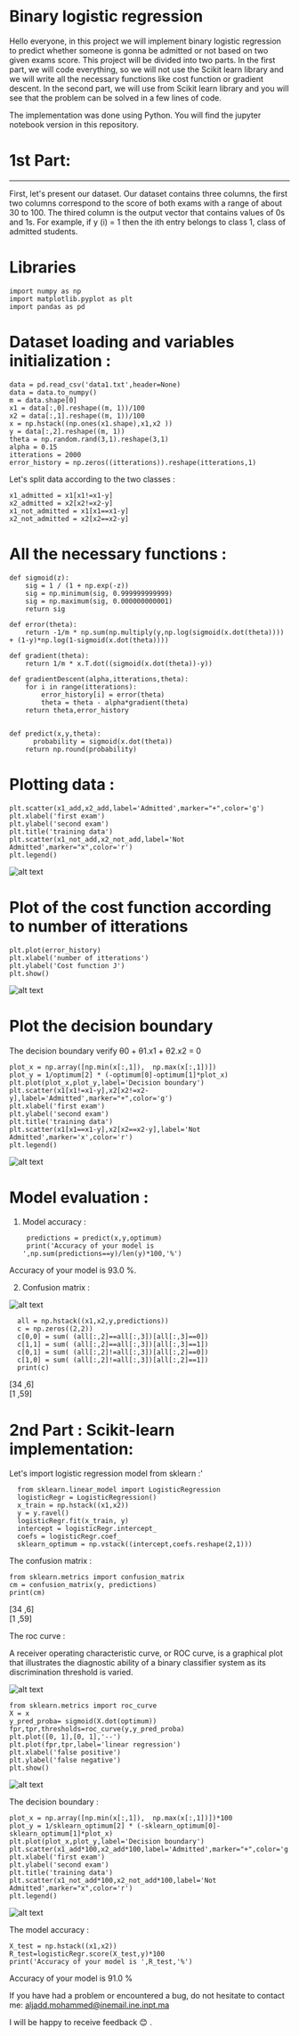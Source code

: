 # Binary logistic regression

  Hello everyone, in this project we will implement binary logistic regression to predict whether someone is gonna be admitted or not based on two given exams score. This project will be divided into two parts. In the first part, we will code everything, so we will not use the Scikit learn library and we will write all the necessary functions like cost function or gradient descent. In the second part, we will use from Scikit learn library and you will see that the problem can be solved in a few lines of code.
  
  The implementation was done using Python. You will find the jupyter notebook version in this repository.


# 1st Part:
------------------------------------------------------------------------------------------------------------------------------------------------------------------------
First, let's present our dataset. Our dataset contains three columns, the first two columns correspond to the score of both exams with a range of about 30 to 100. The thired column is the output vector that contains values of 0s and 1s. For example, if y (i) = 1 then the ith entry belongs to class 1, class of admitted students.

# Libraries

    import numpy as np
    import matplotlib.pyplot as plt
    import pandas as pd
    
# Dataset loading and variables initialization :

    data = pd.read_csv('data1.txt',header=None)
    data = data.to_numpy()
    m = data.shape[0]
    x1 = data[:,0].reshape((m, 1))/100
    x2 = data[:,1].reshape((m, 1))/100
    x = np.hstack((np.ones(x1.shape),x1,x2 ))
    y = data[:,2].reshape((m, 1))
    theta = np.random.rand(3,1).reshape(3,1)
    alpha = 0.15
    itterations = 2000
    error_history = np.zeros((itterations)).reshape(itterations,1)

Let's split data according to the two classes :
    
    x1_admitted = x1[x1!=x1-y]
    x2_admitted = x2[x2!=x2-y]
    x1_not_admitted = x1[x1==x1-y]
    x2_not_admitted = x2[x2==x2-y]

# All the necessary functions :

    def sigmoid(z):
        sig = 1 / (1 + np.exp(-z))   
        sig = np.minimum(sig, 0.999999999999)  
        sig = np.maximum(sig, 0.000000000001)  
        return sig

    def error(theta):
        return -1/m * np.sum(np.multiply(y,np.log(sigmoid(x.dot(theta)))) + (1-y)*np.log(1-sigmoid(x.dot(theta))))

    def gradient(theta):
        return 1/m * x.T.dot((sigmoid(x.dot(theta))-y))

    def gradientDescent(alpha,itterations,theta):
        for i in range(itterations):
            error_history[i] = error(theta)
            theta = theta - alpha*gradient(theta)
        return theta,error_history


    def predict(x,y,theta):
          probability = sigmoid(x.dot(theta))
        return np.round(probability)

# Plotting data :


    plt.scatter(x1_add,x2_add,label='Admitted',marker="+",color='g')
    plt.xlabel('first exam')
    plt.ylabel('second exam')
    plt.title('training data')
    plt.scatter(x1_not_add,x2_not_add,label='Not Admitted',marker="x",color='r')
    plt.legend()

![alt text](https://github.com/mohammedAljadd/Two-class-logistic-regression/blob/main/plots/data.PNG)

# Plot of the cost function according to number of itterations


    plt.plot(error_history)
    plt.xlabel('number of itterations')
    plt.ylabel('Cost function J')
    plt.show()

![alt text](https://github.com/mohammedAljadd/Two-class-logistic-regression/blob/main/plots/jhist.PNG)

# Plot the decision boundary
The decision boundary verify θ0 + θ1.x1 + θ2.x2 = 0

    plot_x = np.array([np.min(x[:,1]),  np.max(x[:,1])])
    plot_y = 1/optimum[2] * (-optimum[0]-optimum[1]*plot_x)
    plt.plot(plot_x,plot_y,label='Decision boundary')
    plt.scatter(x1[x1!=x1-y],x2[x2!=x2-y],label='Admitted',marker="+",color='g')
    plt.xlabel('first exam')
    plt.ylabel('second exam')
    plt.title('training data')
    plt.scatter(x1[x1==x1-y],x2[x2==x2-y],label='Not Admitted',marker='x',color='r')
    plt.legend()
    
![alt text](https://github.com/mohammedAljadd/Two-class-logistic-regression/blob/main/plots/boundary.PNG)    

# Model evaluation :
1) Model accuracy :

        predictions = predict(x,y,optimum)
        print('Accuracy of your model is ',np.sum(predictions==y)/len(y)*100,'%')

Accuracy of your model is  93.0 %.

2) Confusion matrix :

![alt text](https://miro.medium.com/max/576/1*BAAk374bKlraxnJvV3_hyg.png)

      all = np.hstack((x1,x2,y,predictions))
      c = np.zeros((2,2))
      c[0,0] = sum( (all[:,2]==all[:,3])[all[:,3]==0]) 
      c[1,1] = sum( (all[:,2]==all[:,3])[all[:,3]==1])
      c[0,1] = sum( (all[:,2]!=all[:,3])[all[:,2]==0])
      c[1,0] = sum( (all[:,2]!=all[:,3])[all[:,2]==1])
      print(c)

[34 ,6] <br/>
[1 ,59]


# 2nd Part : Scikit-learn implementation:

Let's import logistic regression model from sklearn :'

      from sklearn.linear_model import LogisticRegression
      logisticRegr = LogisticRegression()
      x_train = np.hstack((x1,x2))
      y = y.ravel()
      logisticRegr.fit(x_train, y)
      intercept = logisticRegr.intercept_
      coefs = logisticRegr.coef_
      sklearn_optimum = np.vstack((intercept,coefs.reshape(2,1)))
      
The confusion matrix :

    from sklearn.metrics import confusion_matrix
    cm = confusion_matrix(y, predictions)
    print(cm)
    
[34 ,6] <br/>
[1 ,59]

The roc curve :

A receiver operating characteristic curve, or ROC curve, is a graphical plot that illustrates the diagnostic ability of a binary classifier system as its discrimination threshold is varied. 


![alt text](https://upload.wikimedia.org/wikipedia/commons/thumb/3/36/Roc-draft-xkcd-style.svg/800px-Roc-draft-xkcd-style.svg.png)
    
    from sklearn.metrics import roc_curve
    X = x
    y_pred_proba= sigmoid(X.dot(optimum))
    fpr,tpr,thresholds=roc_curve(y,y_pred_proba)
    plt.plot([0, 1],[0, 1],'--')
    plt.plot(fpr,tpr,label='linear regression')
    plt.xlabel('false positive')
    plt.ylabel('false negative')
    plt.show()
    
![alt text](https://github.com/mohammedAljadd/Two-class-logistic-regression/blob/main/plots/roc.PNG)


The decision boundary :

    plot_x = np.array([np.min(x[:,1]),  np.max(x[:,1])])*100
    plot_y = 1/sklearn_optimum[2] * (-sklearn_optimum[0]-sklearn_optimum[1]*plot_x)
    plt.plot(plot_x,plot_y,label='Decision boundary')
    plt.scatter(x1_add*100,x2_add*100,label='Admitted',marker="+",color='g')
    plt.xlabel('first exam')
    plt.ylabel('second exam')
    plt.title('training data')
    plt.scatter(x1_not_add*100,x2_not_add*100,label='Not Admitted',marker="x",color='r')
    plt.legend()
    
![alt text](https://github.com/mohammedAljadd/Two-class-logistic-regression/blob/main/plots/boundarySK.PNG)

The model accuracy :

    X_test = np.hstack((x1,x2))
    R_test=logisticRegr.score(X_test,y)*100
    print('Accuracy of your model is ',R_test,'%')
Accuracy of your model is  91.0 %


If you have had a problem or encountered a bug, do not hesitate to contact me: aljadd.mohammed@inemail.ine.inpt.ma

I will be happy to receive feedback :blush: .
